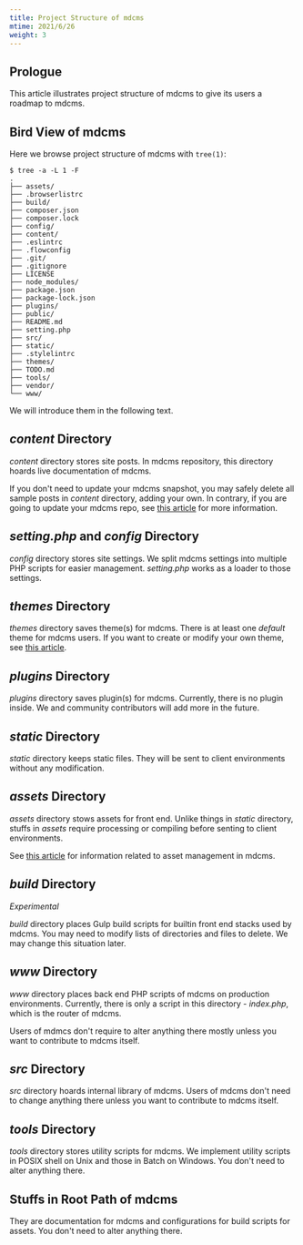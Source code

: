 ```yaml
---
title: Project Structure of mdcms
mtime: 2021/6/26
weight: 3
---
```


## Prologue

This article illustrates project structure of mdcms to give its users a roadmap to mdcms.

## Bird View of mdcms

Here we browse project structure of mdcms with `tree(1)`:

```shell
$ tree -a -L 1 -F
.
├── assets/
├── .browserlistrc
├── build/
├── composer.json
├── composer.lock
├── config/
├── content/
├── .eslintrc
├── .flowconfig
├── .git/
├── .gitignore
├── LICENSE
├── node_modules/
├── package.json
├── package-lock.json
├── plugins/
├── public/
├── README.md
├── setting.php
├── src/
├── static/
├── .stylelintrc
├── themes/
├── TODO.md
├── tools/
├── vendor/
└── www/
```

We will introduce them in the following text.

## *content* Directory

*content* directory stores site posts. In mdcms repository, this directory hoards live documentation of mdcms.

If you don't need to update your mdcms snapshot, you may safely delete all sample posts in *content* directory, adding your own. In contrary, if you are going to update your mdcms repo, see [this article](/howto/how-to-upgrade-mdcms/) for more information.

## *setting.php* and *config* Directory

*config* directory stores site settings. We split mdcms settings into multiple PHP scripts for easier management. *setting.php* works as a loader to those settings.

## *themes* Directory

*themes* directory saves theme(s) for mdcms. There is at least one *default* theme for mdcms users. If you want to create or modify your own theme, see [this article](/howto/how-to-create-mdcms-theme/).

## *plugins* Directory

*plugins* directory saves plugin(s) for mdcms. Currently, there is no plugin inside. We and community contributors will add more in the future.

## *static* Directory

*static* directory keeps static files. They will be sent to client environments without any modification.

## *assets* Directory

*assets* directory stows assets for front end. Unlike things in *static* directory, stuffs in *assets* require processing or compiling before senting to client environments.

See [this article](/howto/how-to-manage-assets/) for information related to asset management in mdcms.

## *build* Directory

*Experimental*

*build* directory places Gulp build scripts for builtin front end stacks used by mdcms. You may need to modify lists of directories and files to delete. We may change this situation later.

## *www* Directory

*www* directory places back end PHP scripts of mdcms on production environments. Currently, there is only a script in this directory - *index.php*, which is the router of mdcms.

Users of mdmcs don't require to alter anything there mostly unless you want to contribute to mdcms itself.

## *src* Directory

*src* directory hoards internal library of mdcms. Users of mdcms don't need to change anything there unless you want to contribute to mdcms itself.

## *tools* Directory

*tools* directory stores utility scripts for mdcms. We implement utility scripts in POSIX shell on Unix and those in Batch on Windows. You don't need to alter anything there.

## Stuffs in Root Path of mdcms

They are documentation for mdcms and configurations for build scripts for assets. You don't need to alter anything there.
